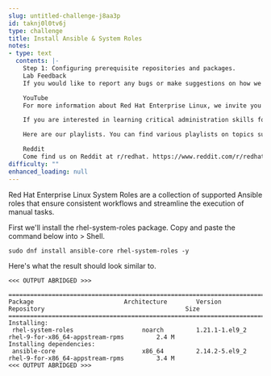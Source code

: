 ```yaml
---
slug: untitled-challenge-j8aa3p
id: taknj0l0tv6j
type: challenge
title: Install Ansible & System Roles
notes:
- type: text
  contents: |-
    Step 1: Configuring prerequisite repositories and packages.
    Lab Feedback
    If you would like to report any bugs or make suggestions on how we can improve our labs, please leave us a message here.

    YouTube
    For more information about Red Hat Enterprise Linux, we invite you to view our YouTube channel. red.ht/rhel-youtube

    If you are interested in learning critical administration skills for Red Hat Enterprise Linux, you might be interested in our show Into the Terminal.

    Here are our playlists. You can find various playlists on topics such as product updates and Satellite configuration and administration.

    Reddit
    Come find us on Reddit at r/redhat. https://www.reddit.com/r/redhat/
difficulty: ""
enhanced_loading: null
---
```

Red Hat Enterprise Linux System Roles are a collection of supported Ansible roles that ensure consistent workflows and streamline the execution of manual tasks.

First we'll install the rhel-system-roles package. Copy and paste the command below into > Shell.
```run
sudo dnf install ansible-core rhel-system-roles -y
```

Here's what the result should look similar to.
```nocopy
<<< OUTPUT ABRIDGED >>>

==========================================================================================================================================
Package                         Architecture        Version                        Repository                                       Size
==========================================================================================================================================
Installing:
 rhel-system-roles                   noarch         1.21.1-1.el9_2              rhel-9-for-x86_64-appstream-rpms         2.4 M
Installing dependencies:
 ansible-core                        x86_64         2.14.2-5.el9_2              rhel-9-for-x86_64-appstream-rpms         3.4 M
<<< OUTPUT ABRIDGED >>>
```

